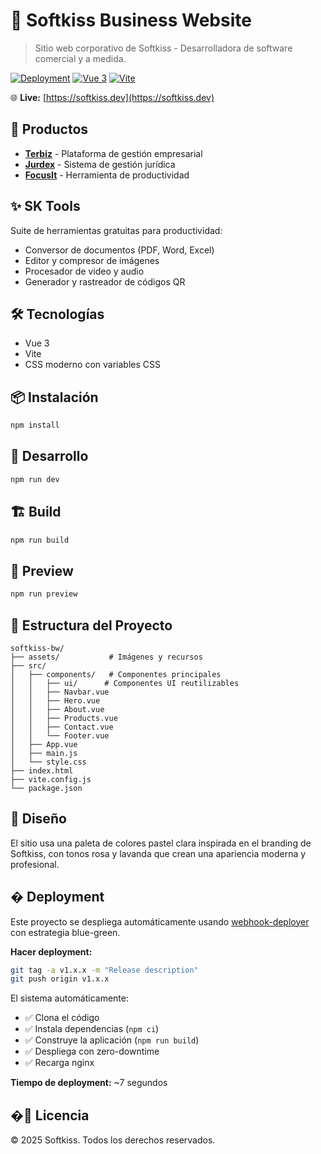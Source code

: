 # 🌸 Softkiss Business Website

> Sitio web corporativo de Softkiss - Desarrolladora de software comercial y a medida.

[![Deployment](https://img.shields.io/badge/deployment-automated-success)](https://softkiss.dev)
[![Vue 3](https://img.shields.io/badge/Vue-3-42b883)](https://vuejs.org/)
[![Vite](https://img.shields.io/badge/Vite-5-646cff)](https://vitejs.dev/)

🌐 **Live:** [https://softkiss.dev](https://softkiss.dev)

## 🚀 Productos

- **[Terbiz](https://terbiz.app)** - Plataforma de gestión empresarial
- **[Jurdex](https://jurdex.app)** - Sistema de gestión jurídica
- **[FocusIt](https://focusit.app)** - Herramienta de productividad

## ✨ SK Tools

Suite de herramientas gratuitas para productividad:
- Conversor de documentos (PDF, Word, Excel)
- Editor y compresor de imágenes
- Procesador de video y audio
- Generador y rastreador de códigos QR

## 🛠️ Tecnologías

- Vue 3
- Vite
- CSS moderno con variables CSS

## 📦 Instalación

```bash
npm install
```

## 🏃 Desarrollo

```bash
npm run dev
```

## 🏗️ Build

```bash
npm run build
```

## 👀 Preview

```bash
npm run preview
```

## 📁 Estructura del Proyecto

```
softkiss-bw/
├── assets/           # Imágenes y recursos
├── src/
│   ├── components/   # Componentes principales
│   │   ├── ui/      # Componentes UI reutilizables
│   │   ├── Navbar.vue
│   │   ├── Hero.vue
│   │   ├── About.vue
│   │   ├── Products.vue
│   │   ├── Contact.vue
│   │   └── Footer.vue
│   ├── App.vue
│   ├── main.js
│   └── style.css
├── index.html
├── vite.config.js
└── package.json
```

## 🎨 Diseño

El sitio usa una paleta de colores pastel clara inspirada en el branding de Softkiss, con tonos rosa y lavanda que crean una apariencia moderna y profesional.

## � Deployment

Este proyecto se despliega automáticamente usando [webhook-deployer](https://github.com/softkissdev/webhook-deployer) con estrategia blue-green.

**Hacer deployment:**
```bash
git tag -a v1.x.x -m "Release description"
git push origin v1.x.x
```

El sistema automáticamente:
- ✅ Clona el código
- ✅ Instala dependencias (`npm ci`)
- ✅ Construye la aplicación (`npm run build`)
- ✅ Despliega con zero-downtime
- ✅ Recarga nginx

**Tiempo de deployment:** ~7 segundos

## �📄 Licencia

© 2025 Softkiss. Todos los derechos reservados.
